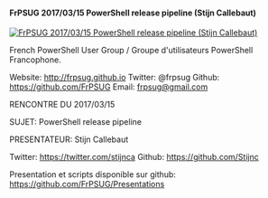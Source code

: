 ﻿#### FrPSUG 2017/03/15 PowerShell release pipeline (Stijn Callebaut)

[![FrPSUG 2017/03/15 PowerShell release pipeline (Stijn Callebaut)](https://i4.ytimg.com/vi/WJ140S4mCfM/hqdefault.jpg "FrPSUG 2017/03/15 PowerShell release pipeline (Stijn Callebaut)")](https://www.youtube.com/watch?v=WJ140S4mCfM)

French PowerShell User Group / Groupe d'utilisateurs PowerShell Francophone.

Website: http://frpsug.github.io
Twitter: @frpsug
Github: https://github.com/FrPSUG
Email: frpsug@gmail.com


RENCONTRE DU 2017/03/15

SUJET: PowerShell release pipeline

PRESENTATEUR: Stijn Callebaut

Twitter: https://twitter.com/stijnca
Github: https://github.com/Stijnc



Presentation et scripts disponible sur github: https://github.com/FrPSUG/Presentations


